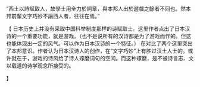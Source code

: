 “西土以詩賦取人，故學士用全力於詞章，與本邦人出於遊戲之餘者不同也。然本邦前輩文字巧妙不讓西人者，往往在焉。”

【
日本历史上并没有采取中国科举制度那样的诗赋取士。这里作者点出了日本汉诗的一个重要功能，就是游戏。（也不是说所有的汉诗都是为了游戏而作的。但这也能体现出一定的风气。可以作为日本汉诗的一个特征。）
在对比了两个这里突出了本邦意识。作者认为日本汉诗人的创作，在“文字巧妙”上有胜过汉土人士的。或许就在于，游戏的诗风给了诗人琢磨词句的空间。而这种琢磨，是不被诗言志、文以载道的诗学观念所接受的。

】